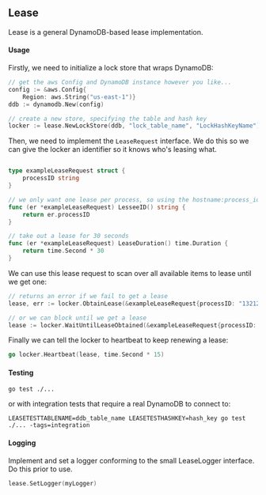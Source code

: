 ## Lease

Lease is a general DynamoDB-based lease implementation.

#### Usage

Firstly, we need to initialize a lock store that wraps DynamoDB:

```go
// get the aws Config and DynamoDB instance however you like...
config := &aws.Config{
	Region: aws.String("us-east-1")}
ddb := dynamodb.New(config)

// create a new store, specifying the table and hash key
locker := lease.NewLockStore(ddb, "lock_table_name", "LockHashKeyName")
```

Then, we need to implement the `LeaseRequest` interface. We do this so we can  give the locker an identifier so it knows who's leasing what.

```go

type exampleLeaseRequest struct {
	processID string
}

// we only want one lease per process, so using the hostname:process_id,
func (er *exampleLeaseRequest) LesseeID() string {
	return er.processID
}

// take out a lease for 30 seconds
func (er *exampleLeaseRequest) LeaseDuration() time.Duration {
	return time.Second * 30
}
```

We can use this lease request to scan over all available items to lease until we get one:

```go
// returns an error if we fail to get a lease
lease, err := locker.ObtainLease(&exampleLeaseRequest{processID: "132123"})

// or we can block until we get a lease
lease := locker.WaitUntilLeaseObtained(&exampleLeaseRequest{processID: "132123"}, time.Second * 15)
```

Finally we can tell the locker to heartbeat to keep renewing a lease:

```go
go locker.Heartbeat(lease, time.Second * 15)
```

#### Testing

`go test ./...`

or with integration tests that require a real DynamoDB to connect to:

`LEASETESTTABLENAME=ddb_table_name LEASETESTHASHKEY=hash_key go test ./... -tags=integration`

#### Logging

Implement and set a logger conforming to the small LeaseLogger interface. Do this prior to use.

```go
lease.SetLogger(myLogger)
```
